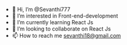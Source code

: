 - 👋 Hi, I’m @Sevanthi777
- 👀 I’m interested in Front-end-development
- 🌱 I’m currently learning React Js
- 💞️ I’m looking to collaborate on React Js
- 📫 How to reach me sevanthi18@gmail.com

<!---
Sevanthi777/Sevanthi777 is a ✨ special ✨ repository because its `README.md` (this file) appears on your GitHub profile.
You can click the Preview link to take a look at your changes.
--->
